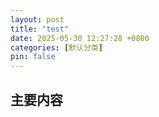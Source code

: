 ```yaml
---
layout: post
title: "test"
date: 2025-05-30 12:27:28 +0800
categories: [默认分类]
pin: false
---
```


## 主要内容
<!-- 开始编写您的内容 -->
